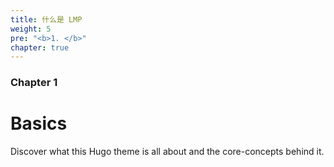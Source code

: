 ```yaml
---
title: 什么是 LMP
weight: 5
pre: "<b>1. </b>"
chapter: true
---
```


### Chapter 1

# Basics

Discover what this Hugo theme is all about and the core-concepts behind it.
